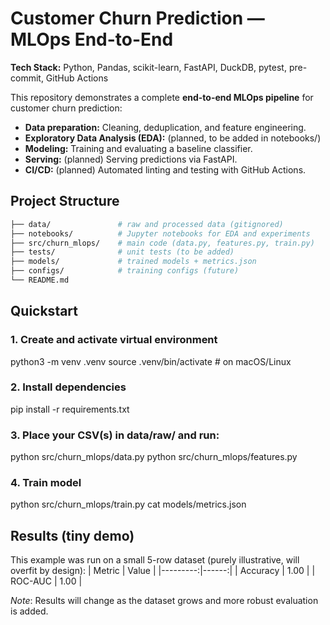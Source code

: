 # Customer Churn Prediction — MLOps End-to-End

**Tech Stack:** Python, Pandas, scikit-learn, FastAPI, DuckDB, pytest, pre-commit, GitHub Actions

This repository demonstrates a complete **end-to-end MLOps pipeline** for customer churn prediction:

- **Data preparation:** Cleaning, deduplication, and feature engineering.
- **Exploratory Data Analysis (EDA):** (planned, to be added in notebooks/)
- **Modeling:** Training and evaluating a baseline classifier.
- **Serving:** (planned) Serving predictions via FastAPI.
- **CI/CD:** (planned) Automated linting and testing with GitHub Actions.

## Project Structure
```bash
├── data/               # raw and processed data (gitignored)
├── notebooks/          # Jupyter notebooks for EDA and experiments
├── src/churn_mlops/    # main code (data.py, features.py, train.py)
├── tests/              # unit tests (to be added)
├── models/             # trained models + metrics.json
├── configs/            # training configs (future)
└── README.md
```

## Quickstart
### 1. Create and activate virtual environment
python3 -m venv .venv
source .venv/bin/activate  # on macOS/Linux

### 2. Install dependencies
pip install -r requirements.txt

### 3. Place your CSV(s) in data/raw/ and run:
python src/churn_mlops/data.py
python src/churn_mlops/features.py

### 4. Train model
python src/churn_mlops/train.py
cat models/metrics.json

## Results (tiny demo)
This example was run on a small 5-row dataset (purely illustrative, will overfit by design):
| Metric   | Value |
|---------:|------:|
| Accuracy | 1.00  |
| ROC-AUC  | 1.00  |

*Note*: Results will change as the dataset grows and more robust evaluation is added.

